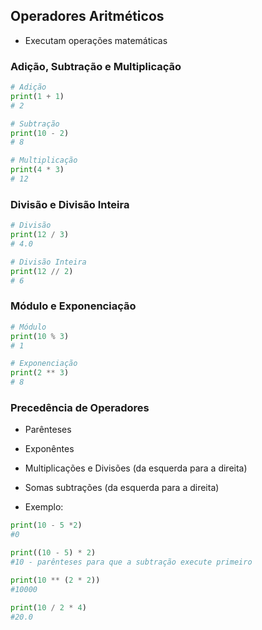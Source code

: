 ## Operadores Aritméticos
- Executam operações matemáticas

### Adição, Subtração e Multiplicação

```Python
# Adição
print(1 + 1)
# 2
```

```Python
# Subtração
print(10 - 2)
# 8
```

```Python
# Multiplicação
print(4 * 3)
# 12
```

### Divisão e Divisão Inteira

```Python
# Divisão
print(12 / 3)
# 4.0
```

```Python
# Divisão Inteira
print(12 // 2)
# 6
```

### Módulo e Exponenciação

```Python
# Módulo
print(10 % 3)
# 1
```

```Python
# Exponenciação
print(2 ** 3)
# 8
```

### Precedência de Operadores

- Parênteses
- Exponêntes
- Multiplicações e Divisões (da esquerda para a direita)
- Somas subtrações (da esquerda para a direita)

- Exemplo:

```Python
print(10 - 5 *2)
#0
```

```Python
print((10 - 5) * 2)
#10 - parênteses para que a subtração execute primeiro
```

```Python
print(10 ** (2 * 2))
#10000
```

```Python
print(10 / 2 * 4)
#20.0
```
 
